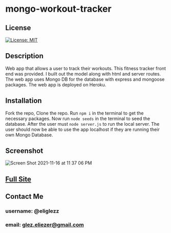 # mongo-workout-tracker
## License
[![License: MIT](https://img.shields.io/badge/License-MIT-yellow.svg)](https://opensource.org/licenses/MIT)<br>

## Description
Web app that allows a user to track their workouts. This fitness tracker front end was provided. I built out the model along with html and server routes. The web app uses Mongo DB for the database with express and mongoose packages. The web app is deployed on Heroku.<br>
## Installation
Fork the repo, Clone the repo. Run `npm i` in the terminal to get the necessary packages. Now run `node seeds` in the terminal to seed the database. After the user must `node server.js` to run the local server. The user should now be able to use the app localhost if they are running their own Mongo Database.<br>
## Screenshot
![Screen Shot 2021-11-16 at 11 37 06 PM](https://user-images.githubusercontent.com/61998811/142158577-93ae597d-4a3c-4cef-8558-7ae3bb8722c7.png)


## [Full Site](https://workout-tracker-elig.herokuapp.com/)
## Contact Me <br>
### username: @eliglezz<br>
### email: glez.eliezer@gmail.com<br>
